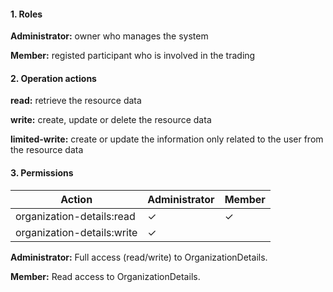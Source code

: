 #### 1. Roles

**Administrator:** owner who manages the system

**Member:** registed participant who is involved in the trading

#### 2. Operation actions

**read:** retrieve the resource data

**write:** create, update or delete the resource data

**limited-write:** create or update the information only related to the user from the resource data

#### 3. Permissions


|      Action                   | Administrator       | Member            | 
|-------------------------------|---------------------|-------------------|
| organization-details:read     | ✓                   | ✓                | 
| organization-details:write    | ✓                   |                   |  

**Administrator:** Full access (read/write) to OrganizationDetails.

**Member:** Read access to OrganizationDetails.